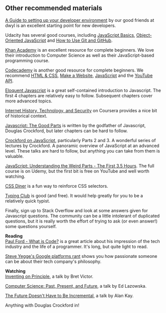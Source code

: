 ## Other recommended materials

[A Guide to setting up your developer environment](https://github.com/dwyl/dev-setup) by our good friends at dwyl is an excellent starting point for new developers.

Udacity has several good courses, including [JavaScript Basics](https://www.udacity.com/course/javascript-basics--ud804), [Object-Oriented JavaScript](https://www.udacity.com/course/object-oriented-javascript--ud015) and [How to Use Git and GitHub](https://www.udacity.com/course/how-to-use-git-and-github--ud775).

[Khan Academy](https://www.khanacademy.org/computing) is an excellent resource for complete beginners. We love their introduction to Computer Science as well as their JavaScript-based programming course.

[Codecademy](https://www.codecademy.com/) is another good resource for complete beginners. We recommend [HTML & CSS](https://www.codecademy.com/learn/web), [Make a Website](https://www.codecademy.com/en/skills/make-a-website), [JavaScript](https://www.codecademy.com/learn/javascript) and the [YouTube API](https://www.codecademy.com/en/tracks/youtube).

[Eloquent Javascript](http://eloquentjavascript.net/Eloquent_JavaScript.pdf) is a great self-contained introduction to Javascript. The first 4 chapters are relatively easy to follow. Subsequent chapters cover more advanced topics.

[Internet History, Technology, and Security](https://www.coursera.org/learn/internet-history) on Coursera provides a nice bit of historical context.

[Javascript: The Good Parts](http://bdcampbell.net/javascript/book/javascript_the_good_parts.pdf) is written by the godfather of Javascript, Douglas Crockford, but later chapters can be hard to follow.

[Crockford on JavaScript](https://www.youtube.com/watch?v=JxAXlJEmNMg&list=PL7664379246A246CB), particularly Parts 2 and 3. A wonderful series of lectures by Crockford. A panoramic overview of JavaScript at an advanced level. These talks are hard to follow, but anything you can take from them is valuable.

[JavaScript: Understanding the Weird Parts - The First 3.5 Hours](https://youtu.be/Bv_5Zv5c-Ts). The full course is on Udemy, but the first bit is free on YouTube and well worth watching.

[CSS Diner](http://flukeout.github.io/) is a fun way to reinforce CSS selectors.

[Typing Club](https://www.typingclub.com/) is good (and free). It would help greatly for you to be a relatively quick typist. 

Finally, sign up to Stack Overflow and look at some answers given for Javascript questions. The community can be a little intolerant of duplicated questions, but it is really worth the effort of trying to ask (or even answer!) some questions yourself.

**Reading**  
[Paul Ford - What is Code?](http://www.bloomberg.com/graphics/2015-paul-ford-what-is-code/) is a great article about his impression of the tech industry and the life of a programmer. It's long, but quite light to read.

[Steve Yegge's Google platforms rant](https://plus.google.com/+RipRowan/posts/eVeouesvaVX) shows you how passionate someone can be about their tech company's philosophy.

**Watching**  
[Inventing on Principle](https://vimeo.com/36579366), a talk by Bret Victor.

[Computer Science: Past, Present, and Future](https://www.youtube.com/watch?v=5Tk09c0FQ3M&feature=youtu.be), a talk by Ed Lazowska.

[The Future Doesn't Have to Be Incremental](https://www.youtube.com/watch?v=gTAghAJcO1o&feature=youtu.be), a talk by Alan Kay.

Anything with Douglas Crockford in!
